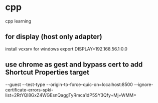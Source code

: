 # cpp
cpp learning 

## for display (host only adapter)
install vcxsrv for windows
export DISPLAY=192.168.56.1:0.0 

## use chrome as gest and bypass cert to add Shortcut Properties target
--guest  --test-type --origin-to-force-quic-on=localhost:8500 --ignore-certificate-errors-spki-list=2RtYQI8GxZ4WGEsnQaggTyRmca1dP5SY3Qfy+Mj+WMM=

